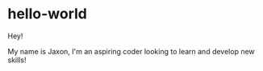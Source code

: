 # hello-world

Hey!

My name is Jaxon, I'm an aspiring coder looking to learn and develop new skills!
